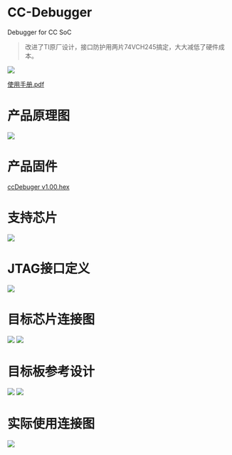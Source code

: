 # CC-Debugger
Debugger for CC SoC

> 改进了TI原厂设计，接口防护用两片74VCH245搞定，大大减低了硬件成本。

![](https://github.com/cuiqingwei/CC-Debugger/blob/master/photos/S2530%E5%B9%BF%E5%91%8A.jpg)

[使用手册.pdf](https://github.com/cuiqingwei/CC-Debugger/blob/master/%E4%BD%BF%E7%94%A8%E6%89%8B%E5%86%8C.pdf)

# 产品原理图

![](https://github.com/cuiqingwei/CC-Debugger/blob/master/hardware/CC_SOC%20DEBUGGER%20v1.02/Documents/CC_SOC_DEBUGGER.png)

# 产品固件

[ccDebuger v1.00.hex](https://github.com/cuiqingwei/CC-Debugger/blob/master/firmware/ccDebuger%20v1.00.hex)

# 支持芯片

![](https://github.com/cuiqingwei/CC-Debugger/blob/master/photos/images/chips.png)

# JTAG接口定义

![](https://github.com/cuiqingwei/CC-Debugger/blob/master/photos/images/connect.png)

# 目标芯片连接图

![](https://github.com/cuiqingwei/CC-Debugger/blob/master/photos/images/image024.png)
![](https://github.com/cuiqingwei/CC-Debugger/blob/master/photos/images/image026.png)

# 目标板参考设计

![](https://github.com/cuiqingwei/CC-Debugger/blob/master/photos/images/image028.png)
![](https://github.com/cuiqingwei/CC-Debugger/blob/master/photos/images/image030.png)

# 实际使用连接图

![](https://github.com/cuiqingwei/CC-Debugger/blob/master/photos/images/image031.png)
